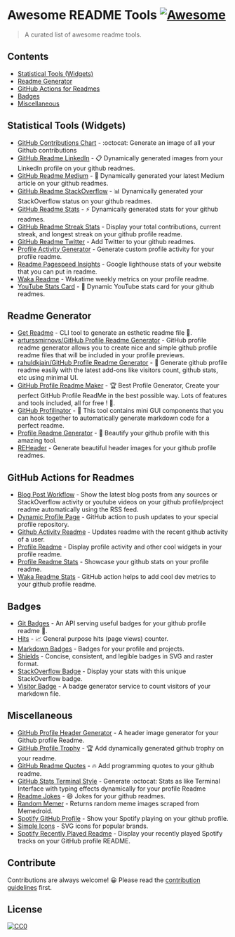 # Awesome README Tools [![Awesome](https://cdn.rawgit.com/sindresorhus/awesome/d7305f38d29fed78fa85652e3a63e154dd8e8829/media/badge.svg)](https://github.com/sindresorhus/awesome)

> A curated list of awesome readme tools.

## Contents

- [Statistical Tools (Widgets)](#statistical-tools-widgets)
- [Readme Generator](#readme-generator)
- [GitHub Actions for Readmes](#github-actions-for-readmes)
- [Badges](#badges)
- [Miscellaneous](#miscellaneous)

## Statistical Tools (Widgets)

- [GitHub Contributions Chart](https://github.com/sallar/github-contributions-chart#readme) - :octocat: Generate an image of all your Github contributions
- [GitHub Readme LinkedIn](https://github.com/soroushchehresa/github-readme-linkedin#readme) - 📋 Dynamically generated images from your LinkedIn profile on your github readmes.
- [GitHub Readme Medium](https://github.com/omidnikrah/github-readme-medium#readme) - 📖 Dynamically generated your latest Medium article on your github readmes.
- [GitHub Readme StackOverflow](https://github.com/omidnikrah/github-readme-stackoverflow#readme) - 📊 Dynamically generated your StackOverflow status on your github readmes.
- [GitHub Readme Stats](https://github.com/anuraghazra/github-readme-stats#readme) - ⚡ Dynamically generated stats for your github readmes.
- [GitHub Readme Streak Stats](https://github.com/DenverCoder1/github-readme-streak-stats#readme) - Display your total contributions, current streak, and longest streak on your github profile readme.
- [GitHub Readme Twitter](https://github.com/gazf/github-readme-twitter#readme) - Add Twitter to your github readmes.
- [Profile Activity Generator](https://github.com/omidnikrah/profile-activity-generator#readme) - Generate custom profile activity for your profile readme.
- [Readme Pagespeed Insights](https://github.com/ankurparihar/readme-pagespeed-insights#readme) - Google lighthouse stats of your website that you can put in readme.
- [Waka Readme](https://github.com/athul/waka-readme#readme) - Wakatime weekly metrics on your profile readme.
- [YouTube Stats Card](https://github.com/Dhyeythumar/youtube-stats-card#readme) - 🚀 Dynamic YouTube stats card for your github readmes.

## Readme Generator

- [Get Readme](https://github.com/luctst/get-readme#readme) - CLI tool to generate an esthetic readme file 🔖.
- [arturssmirnovs/GitHub Profile Readme Generator](https://github.com/arturssmirnovs/github-profile-readme-generator#readme) - GitHub profile readme generator allows you to create nice and simple github profile readme files that will be included in your profile previews.
- [rahuldkjain/GitHub Profile Readme Generator](https://github.com/rahuldkjain/github-profile-readme-generator#readme) - 🚀 Generate github profile readme easily with the latest add-ons like visitors count, github stats, etc using minimal UI.
- [GitHub Profile Readme Maker](https://github.com/VishwaGauravIn/github-profile-readme-maker#readme) - 🏆 Best Profile Generator, Create your perfect GitHub Profile ReadMe in the best possible way. Lots of features and tools included, all for free ! 💫.
- [GitHub Profilinator](https://github.com/rishavanand/github-profilinator#readme) - 🚀 This tool contains mini GUI components that you can hook together to automatically generate markdown code for a perfect readme.
- [Profile Readme Generator](https://github.com/maurodesouza/profile-readme-generator#readme) - 🎨 Beautify your github profile with this amazing tool.
- [REHeader](https://github.com/khalby786/REHeader#readme) - Generate beautiful header images for your github profile readmes.

## GitHub Actions for Readmes

- [Blog Post Workflow](https://github.com/gautamkrishnar/blog-post-workflow#readme) - Show the latest blog posts from any sources or StackOverflow activity or youtube videos on your github profile/project readme automatically using the RSS feed.
- [Dynamic Profile Page](https://github.com/umutphp/github-action-dynamic-profile-page#readme) - GitHub action to push updates to your special profile repository.
- [Github Activity Readme](https://github.com/jamesgeorge007/github-activity-readme#readme) - Updates readme with the recent github activity of a user.
- [Profile Readme](https://github.com/actions-js/profile-readme#readme) - Display profile activity and other cool widgets in your profile readme.
- [Profile Readme Stats](https://github.com/teoxoy/profile-readme-stats#readme) - Showcase your github stats on your profile readme.
- [Waka Readme Stats](https://github.com/anmol098/waka-readme-stats#readme) - GitHub action helps to add cool dev metrics to your github profile readme.

## Badges

- [Git Badges](https://github.com/puf17640/git-badges#readme) - An API serving useful badges for your github profile readme 🚀.
- [Hits](https://github.com/dwyl/hits) - 📈 General purpose hits (page views) counter.
- [Markdown Badges](https://github.com/Ileriayo/markdown-badges#readme) - Badges for your profile and projects.
- [Shields](https://github.com/badges/shields#readme) - Concise, consistent, and legible badges in SVG and raster format.
- [StackOverflow Badge](https://github.com/claytonjhamilton/stackoverflow-badge#readme) - Display your stats with this unique StackOverflow badge.
- [Visitor Badge](https://github.com/jwenjian/visitor-badge#readme) - A badge generator service to count visitors of your markdown file.

## Miscellaneous

- [GitHub Profile Header Generator](https://github.com/leviarista/github-profile-header-generator) - A header image generator for your Github profile Readme.
- [GitHub Profile Trophy](https://github.com/ryo-ma/github-profile-trophy#readme) - 🏆 Add dynamically generated github trophy on your readme.
- [GitHub Readme Quotes](https://github.com/PiyushSuthar/github-readme-quotes#readme) - 🔥 Add programming quotes to your github readme.
- [GitHub Stats Terminal Style](https://github.com/yogeshwaran01/github-stats-terminal-style#readme) - Generate :octocat: Stats as like Terminal Interface with typing effects dynamically for your profile Readme
- [Readme Jokes](https://github.com/ABSphreak/readme-jokes#readme) - 😄 Jokes for your github readmes.
- [Random Memer](https://github.com/techytushar/random-memer#readme) - Returns random meme images scraped from Memedroid.
- [Spotify GitHub Profile](https://github.com/kittinan/spotify-github-profile#readme) - Show your Spotify playing on your github profile.
- [Simple Icons](https://github.com/simple-icons/simple-icons#readme) - SVG icons for popular brands.
- [Spotify Recently Played Readme](https://github.com/JeffreyCA/spotify-recently-played-readme) - Display your recently played Spotify tracks on your GitHub profile README.

## Contribute

Contributions are always welcome! 😀 Please read the [contribution guidelines](contributing.md) first.

## License

[![CC0](https://licensebuttons.net/p/zero/1.0/88x31.png)](https://creativecommons.org/publicdomain/zero/1.0/)
